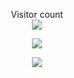 <p align="center"> 
  Visitor count<br>
  <img src="https://profile-counter.glitch.me/shuming1998/count.svg" />
</p>

<div align=center>
<img src="https://github.com/shuming1998/shuming1998/blob/main/dist/kaik.gif" style=" width:533 px;height:300 px"/>
  </div>

<p align="center"> 
<a href=#><img src="https://github.com/shuming1998/shuming1998/blob/main/dist/github-user-contribution.svg"></a>
</p>



